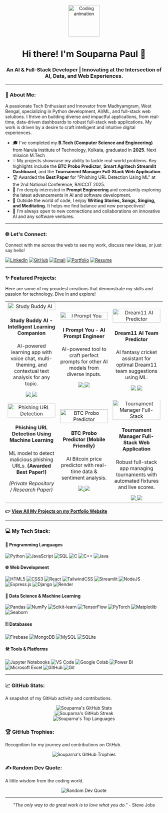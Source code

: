 <p align="center">
  <img src="https://media.giphy.com/media/ln7z2uWXUWfjO/giphy.gif" alt="Coding animation" width="100"/>
</p>
<h1 align="center">Hi there! I'm Souparna Paul 👋</h1>
<h3 align="center">An AI & Full-Stack Developer | Innovating at the Intersection of AI, Data, and Web Experiences.</h3>

---

### 🚀 About Me:
A passionate Tech Enthusiast and Innovator from Madhyamgram, West Bengal, specializing in Python development, AI/ML, and full-stack web solutions. I thrive on building diverse and impactful applications, from real-time, data-driven dashboards to robust full-stack web applications. My work is driven by a desire to craft intelligent and intuitive digital experiences.

- 🎓 I've completed my **B.Tech (Computer Science and Engineering)** from Narula Institute of Technology, Kolkata, graduated in **2025**. Next mission M.Tech
- 💡 My projects showcase my ability to tackle real-world problems. Key highlights include the **BTC Probo Predictor**, **Smart Agritech Streamlit Dashboard**, and the **Tournament Manager Full-Stack Web Application**.
- 🏆 Awarded the **Best Paper** for "Phishing URL Detection Using ML" at the 2nd National Conference, RAICCIT 2025.
- 🧐 I'm deeply interested in **Prompt Engineering** and constantly exploring the latest advancements in AI and software development.
- 💖 Outside the world of code, I enjoy **Writing Stories, Songs, Singing, and Meditating**. It helps me find balance and new perspectives!
- 🤝 I'm always open to new connections and collaborations on innovative AI and any software ventures.

---

### 🌐 Let's Connect:
Connect with me across the web to see my work, discuss new ideas, or just say hello!

[![LinkedIn](https://img.shields.io/badge/LinkedIn-%230077B5.svg?style=for-the-badge&logo=linkedin&logoColor=white)](https://www.linkedin.com/in/souparno-paul-28a75524b/) 
[![GitHub](https://img.shields.io/badge/GitHub-100000?style=for-the-badge&logo=github&logoColor=white)](https://github.com/sOuL2000s) 
[![Email](https://img.shields.io/badge/Email-D14836?style=for-the-badge&logo=gmail&logoColor=white)](mailto:souparnopaulreborn@gmail.com)
[![Portfolio](https://img.shields.io/badge/Portfolio-%23000000.svg?style=for-the-badge&logo=netlify&logoColor=%2300C7B7)](https://souparna-paul-portfolio.netlify.app/)
[![Resume](https://img.shields.io/badge/Resume-0077B5?style=for-the-badge&logo=google-drive&logoColor=white)](https://souparna-paul-portfolio.netlify.app/Souparna_Paul_Latest_Resume.pdf)

---

### ✨ Featured Projects:
Here are some of my proudest creations that demonstrate my skills and passion for technology. Dive in and explore!

<table width="100%">
  <tr align="center">
    <td width="33%">
      <img src="https://souparna-paul-portfolio.netlify.app/study-buddy-ai.png" alt="Study Buddy AI" width="100%" />
      <h4>Study Buddy AI - Intelligent Learning Companion</h4>
      <p>AI-powered learning app with voice chat, multi-theming, and contextual text analysis for any topic.</p>
      <a href="https://github.com/sOuL2000s/Study-Buddy-AI.git" target="_blank">
        <img src="https://img.shields.io/badge/GitHub-100000?style=for-the-badge&logo=github&logoColor=white">
      </a>
      <a href="https://study-buddy-ai-studyhelper.netlify.app/" target="_blank">
        <img src="https://img.shields.io/badge/Live_Demo-FF4B4B?style=for-the-badge&logo=netlify&logoColor=white">
      </a>
    </td>
    <td width="33%">
      <img src="https://souparna-paul-portfolio.netlify.app/i-prompt-you.png" alt="I Prompt You" width="100%" />
      <h4>I Prompt You - AI Prompt Engineer</h4>
      <p>AI-powered tool to craft perfect prompts for other AI models from diverse inputs.</p>
      <a href="https://github.com/sOuL2000s/I-Prompt-You-AI-Prompt-Engineer.git" target="_blank">
        <img src="https://img.shields.io/badge/GitHub-100000?style=for-the-badge&logo=github&logoColor=white">
      </a>
      <a href="https://i-prompt-you-ai-prompt-engineer.netlify.app/" target="_blank">
        <img src="https://img.shields.io/badge/Live_Demo-FF4B4B?style=for-the-badge&logo=netlify&logoColor=white">
      </a>
    </td>
    <td width="33%">
      <img src="https://souparna-paul-portfolio.netlify.app/dream11.PNG" alt="Dream11 AI Predictor" width="100%" />
      <h4>Dream11 AI Team Predictor</h4>
      <p>AI fantasy cricket assistant for optimal Dream11 team suggestions using ML.</p>
      <a href="https://github.com/sOuL2000s/dream11-team-predictor-ai.git" target="_blank">
        <img src="https://img.shields.io/badge/GitHub-100000?style=for-the-badge&logo=github&logoColor=white">
      </a>
      <a href="https://dream11-ai-team-predictor.netlify.app/" target="_blank">
        <img src="https://img.shields.io/badge/Live_Demo-FF4B4B?style=for-the-badge&logo=netlify&logoColor=white">
      </a>
    </td>
  </tr>
  <tr align="center">
    <td width="33%">
      <img src="https://souparna-paul-portfolio.netlify.app/phishing.png" alt="Phishing URL Detection" width="100%" />
      <h4>Phishing URL Detection Using Machine Learning</h4>
      <p>ML model to detect malicious phishing URLs. <b>(Awarded Best Paper!)</b></p>
      <!-- Assuming no public GitHub repo for the award-winning paper for now, can be added later -->
      <p><i>(Private Repository / Research Paper)</i></p> 
    </td>
    <td width="33%">
      <img src="https://souparna-paul-portfolio.netlify.app/probo.PNG" alt="BTC Probo Predictor" width="100%" />
      <h4>BTC Probo Predictor (Mobile Friendly)</h4>
      <p>AI Bitcoin price predictor with real-time data & sentiment analysis.</p>
      <a href="https://github.com/sOuL2000s/html-probo-predictor-website.git" target="_blank">
        <img src="https://img.shields.io/badge/GitHub-100000?style=for-the-badge&logo=github&logoColor=white">
      </a>
      <a href="https://probo-crypto-predictor.netlify.app/" target="_blank">
        <img src="https://img.shields.io/badge/Live_Demo-FF4B4B?style=for-the-badge&logo=netlify&logoColor=white">
      </a>
    </td>
     <td width="33%">
      <img src="https://souparna-paul-portfolio.netlify.app/tournament.PNG" alt="Tournament Manager Full-Stack" width="100%" />
      <h4>Tournament Manager Full-Stack Web Application</h4>
      <p>Robust full-stack app managing tournaments with automated fixtures and live scores.</p>
      <a href="https://github.com/sOuL2000s/tournament-manager-FULL-STACK.git" target="_blank">
        <img src="https://img.shields.io/badge/GitHub-100000?style=for-the-badge&logo=github&logoColor=white">
      </a>
      <a href="https://tournament-manager-website.netlify.app/" target="_blank">
        <img src="https://img.shields.io/badge/Live_Demo-FF4B4B?style=for-the-badge&logo=netlify&logoColor=white">
      </a>
    </td>
  </tr>
</table>

**👉 [View All My Projects on my Portfolio Website](https://souparna-paul-portfolio.netlify.app/projects.html)**

---

### 💻 My Tech Stack:

#### 💬 Programming Languages
![Python](https://img.shields.io/badge/python-3670A0?style=for-the-badge&logo=python&logoColor=ffdd54) 
![JavaScript](https://img.shields.io/badge/javascript-%23323330.svg?style=for-the-badge&logo=javascript&logoColor=%23F7DF1E) 
![SQL](https://img.shields.io/badge/SQL-000000?style=for-the-badge&logo=microsoft-sql-server&logoColor=white) 
![C](https://img.shields.io/badge/c-%2300599C.svg?style=for-the-badge&logo=c&logoColor=white) 
![C++](https://img.shields.io/badge/c++-%2300599C.svg?style=for-the-badge&logo=c%2B%2B&logoColor=white) 
![Java](https://img.shields.io/badge/java-%23ED8B00.svg?style=for-the-badge&logo=openjdk&logoColor=white)

#### 🌐 Web Development
![HTML5](https://img.shields.io/badge/html5-%23E34F26.svg?style=for-the-badge&logo=html5&logoColor=white) 
![CSS3](https://img.shields.io/badge/css3-%231572B6.svg?style=for-the-badge&logo=css3&logoColor=white) 
![React](https://img.shields.io/badge/react-%2320232a.svg?style=for-the-badge&logo=react&logoColor=%2361DAFB) 
![TailwindCSS](https://img.shields.io/badge/tailwindcss-%2338B2AC.svg?style=for-the-badge&logo=tailwind-css&logoColor=white)
![Streamlit](https://img.shields.io/badge/Streamlit-FF4B4B?style=for-the-badge&logo=streamlit&logoColor=white)
![NodeJS](https://img.shields.io/badge/node.js-6DA55F?style=for-the-badge&logo=node.js&logoColor=white) 
![Express.js](https://img.shields.io/badge/express.js-%23404d59.svg?style=for-the-badge&logo=express&logoColor=%2361DAFB) 
![Django](https://img.shields.io/badge/django-%23092E20.svg?style=for-the-badge&logo=django&logoColor=white) 
![Render](https://img.shields.io/badge/Render-%46E3B7?style=for-the-badge&logo=render&logoColor=white)

#### 🧠 Data Science & Machine Learning
![Pandas](https://img.shields.io/badge/pandas-%23150458.svg?style=for-the-badge&logo=pandas&logoColor=white) 
![NumPy](https://img.shields.io/badge/numpy-%23013243.svg?style=for-the-badge&logo=numpy&logoColor=white) 
![Scikit-learn](https://img.shields.io/badge/scikit--learn-%23F7931E.svg?style=for-the-badge&logo=scikit-learn&logoColor=white) 
![TensorFlow](https://img.shields.io/badge/TensorFlow-%23FF6F00.svg?style=for-the-badge&logo=tensorflow&logoColor=white) 
![PyTorch](https://img.shields.io/badge/PyTorch-%23EE4C2C.svg?style=for-the-badge&logo=pytorch&logoColor=white) 
![Matplotlib](https://img.shields.io/badge/Matplotlib-%23ffffff.svg?style=for-the-badge&logo=Matplotlib&logoColor=black)
![Seaborn](https://img.shields.io/badge/Seaborn-%230077B5.svg?style=for-the-badge&logo=seaborn&logoColor=white)

#### 🗄️ Databases
![Firebase](https://img.shields.io/badge/firebase-%23039BE5.svg?style=for-the-badge&logo=firebase) 
![MongoDB](https://img.shields.io/badge/MongoDB-%234ea94b.svg?style=for-the-badge&logo=mongodb&logoColor=white) 
![MySQL](https://img.shields.io/badge/mysql-%2300f.svg?style=for-the-badge&logo=mysql&logoColor=white) 
![SQLite](https://img.shields.io/badge/sqlite-%2307405e.svg?style=for-the-badge&logo=sqlite&logoColor=white)

#### 🛠️ Tools & Platforms
![Jupyter Notebooks](https://img.shields.io/badge/Jupyter-%23F37626.svg?style=for-the-badge&logo=jupyter&logoColor=white) 
![VS Code](https://img.shields.io/badge/VS%20Code-007ACC?style=for-the-badge&logo=visual-studio-code&logoColor=white) 
![Google Colab](https://img.shields.io/badge/Colab-F9AB00?style=for-the-badge&logo=googlecolab&logoColor=white) 
![Power BI](https://img.shields.io/badge/PowerBI-F2C811?style=for-the-badge&logo=power-bi&logoColor=white) 
![Microsoft Excel](https://img.shields.io/badge/Microsoft_Excel-217346?style=for-the-badge&logo=microsoft-excel&logoColor=white) 
![GitHub](https://img.shields.io/badge/github-%23121011.svg?style=for-the-badge&logo=github&logoColor=white) 
![Git](https://img.shields.io/badge/git-%23F05033.svg?style=for-the-badge&logo=git&logoColor=white)

---

### 📈 GitHub Stats:
A snapshot of my GitHub activity and contributions.

<p align="center">
  <img src="https://github-readme-stats.vercel.app/api?username=sOuL2000s&show_icons=true&theme=radical&hide_border=false&count_private=true&line_height=25" alt="Souparna's GitHub Stats" />
  <br/>
  <img src="https://github-readme-streak-stats.herokuapp.com/?user=sOuL2000s&theme=radical&hide_border=false" alt="Souparna's GitHub Streak" />
  <br/>
  <img src="https://github-readme-stats.vercel.app/api/top-langs/?username=sOuL2000s&layout=compact&theme=radical&hide_border=false&langs_count=8" alt="Souparna's Top Languages" />
</p>

### 🏆 GitHub Trophies:
Recognition for my journey and contributions on GitHub.

<p align="center">
  <img src="https://github-profile-trophy.vercel.app/?username=sOuL2000s&theme=radical&no-frame=false&no-bg=true&margin-w=4" alt="Souparna's GitHub Trophies" />
</p>

### ✍️ Random Dev Quote:
A little wisdom from the coding world.

<p align="center">
  <img src="https://quotes-github-readme.vercel.app/api?type=horizontal&theme=radical" alt="Random Dev Quote" />
</p>

---

<p align="center">
  <i>"The only way to do great work is to love what you do."</i> - Steve Jobs
</p>

